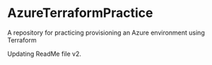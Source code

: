 # AzureTerraformPractice
A repository for practicing provisioning an Azure environment using Terraform


Updating ReadMe file v2.